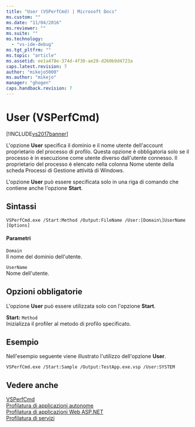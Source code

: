 ```yaml
---
title: "User (VSPerfCmd) | Microsoft Docs"
ms.custom: ""
ms.date: "11/04/2016"
ms.reviewer: ""
ms.suite: ""
ms.technology: 
  - "vs-ide-debug"
ms.tgt_pltfrm: ""
ms.topic: "article"
ms.assetid: ee1a478e-374d-4f30-ae28-d260b9d4723a
caps.latest.revision: 7
author: "mikejo5000"
ms.author: "mikejo"
manager: "ghogen"
caps.handback.revision: 7
---
```

# User (VSPerfCmd)
[!INCLUDE[vs2017banner](../code-quality/includes/vs2017banner.md)]

L'opzione **User** specifica il dominio e il nome utente dell'account proprietario del processo di profilo.  Questa opzione è obbligatoria solo se il processo è in esecuzione come utente diverso dall'utente connesso.  Il proprietario del processo è elencato nella colonna Nome utente della scheda Processi di Gestione attività di Windows.  
  
 L'opzione **User** può essere specificata solo in una riga di comando che contiene anche l'opzione **Start**.  
  
## Sintassi  
  
```  
VSPerfCmd.exe /Start:Method /Output:FileName /User:[Domain\]UserName [Options]  
```  
  
#### Parametri  
 `Domain`  
 Il nome del dominio dell'utente.  
  
 `UserName`  
 Nome dell'utente.  
  
## Opzioni obbligatorie  
 L'opzione **User** può essere utilizzata solo con l'opzione **Start**.  
  
 **Start:** `Method`  
 Inizializza il profiler al metodo di profilo specificato.  
  
## Esempio  
 Nell'esempio seguente viene illustrato l'utilizzo dell'opzione **User**.  
  
```  
VSPerfCmd.exe /Start:Sample /Output:TestApp.exe.vsp /User:SYSTEM  
```  
  
## Vedere anche  
 [VSPerfCmd](../profiling/vsperfcmd.md)   
 [Profilatura di applicazioni autonome](../profiling/command-line-profiling-of-stand-alone-applications.md)   
 [Profilatura di applicazioni Web ASP.NET](../profiling/command-line-profiling-of-aspnet-web-applications.md)   
 [Profilatura di servizi](../profiling/command-line-profiling-of-services.md)